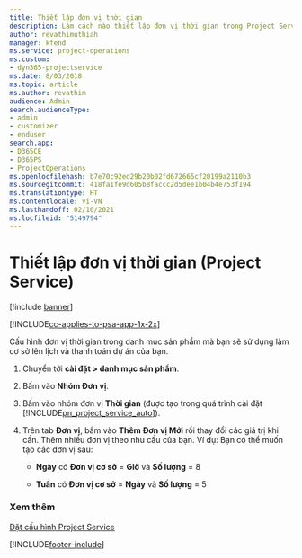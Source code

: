 ```yaml
---
title: Thiết lập đơn vị thời gian
description: Làm cách nào thiết lập đơn vị thời gian trong Project Service
author: revathimuthiah
manager: kfend
ms.service: project-operations
ms.custom:
- dyn365-projectservice
ms.date: 8/03/2018
ms.topic: article
ms.author: revathim
audience: Admin
search.audienceType:
- admin
- customizer
- enduser
search.app:
- D365CE
- D365PS
- ProjectOperations
ms.openlocfilehash: b7e70c92ed29b20b02fd672665cf20199a2110b3
ms.sourcegitcommit: 418fa1fe9d605b8faccc2d5dee1b04b4e753f194
ms.translationtype: HT
ms.contentlocale: vi-VN
ms.lasthandoff: 02/10/2021
ms.locfileid: "5149794"
---
```

# <a name="set-up-time-units-project-service"></a>Thiết lập đơn vị thời gian (Project Service)

[!include [banner](../includes/psa-now-project-operations.md)]

[!INCLUDE[cc-applies-to-psa-app-1x-2x](../includes/cc-applies-to-psa-app-1x-2x.md)]

Cấu hình đơn vị thời gian trong danh mục sản phẩm mà bạn sẽ sử dụng làm cơ sở lên lịch và thanh toán dự án của bạn.  
  
1. Chuyển tới **cài đặt > danh mục sản phẩm**.  
  
2. Bấm vào **Nhóm Đơn vị**.  
  
3. Bấm vào nhóm đơn vị **Thời gian** (được tạo trong quá trình cài đặt [!INCLUDE[pn_project_service_auto](../includes/pn-project-service-auto.md)]).  
  
4. Trên tab **Đơn vị**, bấm vào **Thêm Đơn vị Mới** rồi thay đổi các giá trị khi cần. Thêm nhiều đơn vị theo nhu cầu của bạn. Ví dụ: Bạn có thể muốn tạo các đơn vị sau:  
  
   - **Ngày** có **Đơn vị cơ sở** = **Giờ** và **Số lượng** = 8  
  
   - **Tuần** có **Đơn vị cơ sở** = **Ngày** và **Số lượng** = 5  
  
### <a name="see-also"></a>Xem thêm  
 [Đặt cấu hình Project Service](../psa/configure.md)


[!INCLUDE[footer-include](../includes/footer-banner.md)]